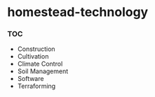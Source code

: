 # homestead-technology

### TOC
- Construction
- Cultivation
- Climate Control
- Soil Management
- Software
- Terraforming
